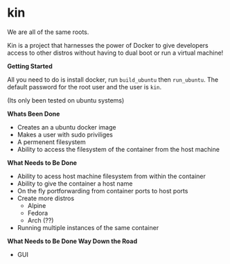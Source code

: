 # kin
We are all of the same roots.


Kin is a project that harnesses the power of Docker to give developers access to other distros without having to dual boot or run a virtual machine! 

**Getting Started**

All you need to do is install docker, run `build_ubuntu` then  `run_ubuntu`. The default password for the root user and the user is `kin`.

(Its only been tested on ubuntu systems)

**Whats Been Done**
- Creates an a ubuntu docker image
- Makes a user with sudo priviliges 
- A permenent filesystem 
- Ability to access the filesystem of the container from the host machine

**What Needs to Be Done**
- Ability to acess host machine filesystem from within the container
- Ability to give the container a host name
- On the fly portforwarding from container ports to host ports
- Create more distros 
  - Alpine
  - Fedora
  - Arch (??)
- Running multiple instances of the same container

**What Needs to Be Done Way Down the Road**
- GUI
